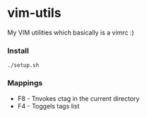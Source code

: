 # vim-utils
My VIM utilities which basically is a vimrc :)

### Install 

    ./setup.sh

### Mappings
*   F8 - Tnvokes ctag in the current directory
*   F4 - Toggels tags list

